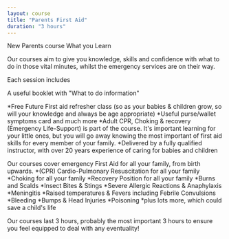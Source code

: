 ```yaml
---
layout: course
title: "Parents First Aid"
duration: "3 hours"
---
```


New Parents course
What you Learn

Our courses aim to give you knowledge, skills and confidence with what to do in those vital minutes, whilst the emergency services are on their way.


Each session includes

A useful booklet with "What to do information"


*Free Future First aid refresher class (so as your babies & children grow, so will your knowledge and always be age appropriate)
*Useful purse/wallet symptoms card and much more
*Adult CPR, Choking & recovery (Emergency Life-Support) is part of the course. It's important learning for your little ones, but you will go away knowing the most important of first aid skills for every member of your family.
*Delivered by a fully qualified instructor, with over 20 years experience of caring for babies and children

Our courses cover emergency First Aid for all your family, from birth upwards.
*(CPR) Cardio-Pulmonary Resuscitation for all your family
*Choking for all your family
*Recovery Position for all your family
*Burns and Scalds
*Insect Bites & Stings
*Severe Allergic Reactions & Anaphylaxis
*Meningitis
*Raised temperatures & Fevers including Febrile Convulsions
*Bleeding
*Bumps & Head Injuries
*Poisoning
*plus lots more, which could save a child's life

Our courses last 3 hours, probably the most important 3 hours to ensure you feel equipped to deal with any eventuality!
